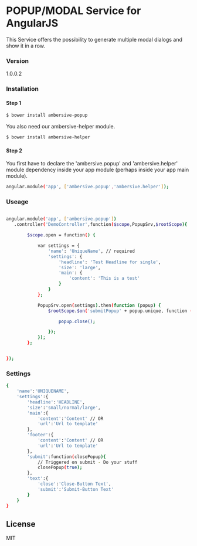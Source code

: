 # POPUP/MODAL Service for AngularJS

This Service offers the possibility to generate multiple modal dialogs and show it in a row.

### Version
1.0.0.2

### Installation

#### Step 1

```sh
$ bower install ambersive-popup
```

You also need our ambersive-helper module.

```sh
$ bower install ambersive-helper
```

#### Step 2
You first have to declare the 'ambersive.popup' and 'ambersive.helper' module dependency inside your app module (perhaps inside your app main module).

```sh
angular.module('app', ['ambersive.popup','ambersive.helper']);
```
### Useage

```sh

angular.module('app', ['ambersive.popup'])
   .controller('DemoController',function($scope,PopupSrv,$rootScope){

        $scope.open = function() {

            var settings = {
                'name': 'UniqueName', // required
                'settings': {
                    'headline': 'Test Headline for single',
                    'size': 'large',
                    'main': {
                        'content': 'This is a test'
                    }
                }
            };

            PopupSrv.open(settings).then(function (popup) {
                $rootScope.$on('submitPopup' + popup.unique, function (event, args) {

                    popup.close();

                });
            });
        };


});
```

### Settings

```sh
{
    'name':'UNIQUENAME',
    'settings':{
        'headline':'HEADLINE',
        'size':'small/normal/large',
        'main':{
            'content':'Content' // OR
            'url':'Url to template'
        },
        'footer':{
            'content':'Content' // OR
            'url':'Url to template'
        },
        'submit':function(closePopup){
            // Triggered on submit - Do your stuff
            closePopup(true);
        },
        'text':{
            'close':'Close-Button Text',
            'submit':'Submit-Button Text'
        }
    }
}
```

License
----
MIT